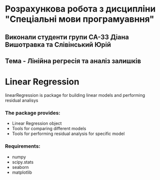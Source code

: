 # Розрахункова робота з дисципліни "Спеціальні мови програмуавння"
## Виконали студенти групи СА-33 Діана Вишотравка та Слівінський Юрій 
## Тема - Лінійна регресія та аналіз залишків

# Linear Regression

linearRegression is package for building linear models and performing residual analisys

### The package provides:
- Linear Regression object
- Tools for comparing different models
- Tools for performing residual analysis for specific model

### Requirements:
- numpy
- scipy.stats
- seaborn
- matplotlib